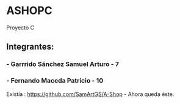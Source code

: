 # ASHOPC
Proyecto C

## Integrantes: 
### - Garrrido Sánchez Samuel Arturo - 7
### - Fernando Maceda Patricio - 10


Existía : https://github.com/SamArtGS/A-Shop - Ahora queda éste.
